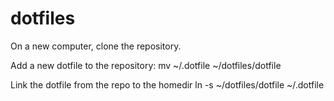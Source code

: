 dotfiles
========

On a new computer, clone the repository.

Add a new dotfile to the repository:
    mv ~/.dotfile ~/dotfiles/dotfile

Link the dotfile from the repo to the homedir
    ln -s ~/dotfiles/dotfile ~/.dotfile
